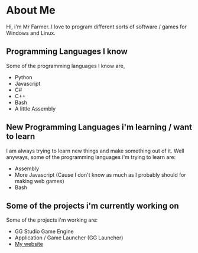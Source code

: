 # About Me
Hi, i'm Mr Farmer. I love to program different sorts of software / games for Windows and Linux.


## Programming Languages I know
Some of the programming languages I know are, 
- Python 
- Javascript 
- C# 
- C++ 
- Bash
- A little Assembly


## New Programming Languages i'm learning / want to learn
I am always trying to learn new things and make something out of it. Well anyways, some of the programming languages i'm trying to learn are:
- Assembly
- More Javascript (Cause I don't know as much as I probably should for making web games)
- Bash


## Some of the projects i'm currently working on
Some of the projects i'm working are:
- GG Studio Game Engine
- Application / Game Launcher (GG Launcher)
- [My website]("http://goongroup.com")
